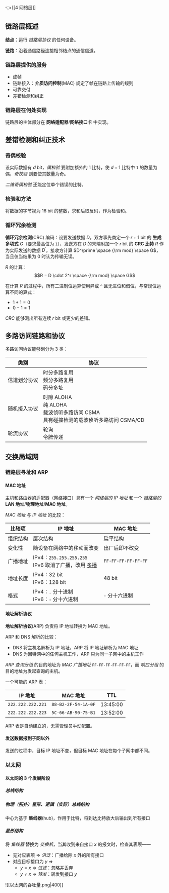 👈 [[4 网络层]]

## 链路层概述

**结点**：运行 *链路层协议* 的任何设备。

**链路**：沿着通信路径连接相邻结点的通信信道。

### 链路层提供的服务

- 成帧
- 链路接入：**介质访问控制**(MAC) 规定了帧在链路上传输的规则
- 可靠交付
- 差错检测和纠正

### 链路层在何处实现

链路层的主体部分在 **网络适配器**/**网络接口卡** 中实现。

## 差错检测和纠正技术

### 奇偶校验

设实际数据有 $d$ bit，*偶校验* 要附加额外的 $1$ 比特，使 $d + 1$ 比特中 `1` 的数量为偶，*奇校验* 则要使其数量为奇。

*二维奇偶校验* 还能定位单个错误的比特。

### 检验和方法

将数据的字节视为 $16$ bit 的整数，求和后取反码，作为检验和。

### 循环冗余检测

**循环冗余检测**(CRC) 编码：设要发送数据 $D$，双方事先商定一个 $r + 1$ bit 的 **生成多项式** $G$（要求最高位为 `1`），发送方在 $D$ 的末端附加一个 $r$ bit 的 **CRC 比特** $R$ 作为实际发送的数据 $D^\prime$，接收方计算 $D^\prime \space {\rm mod} \space G$，当且仅当结果为 $0$ 时认为传输无误。

$R$ 的计算：$$R = D \cdot 2^r \space {\rm mod} \space G$$

在计算 $R$ 的过程中，所有二进制位运算使用异或 `^` 且无进位和借位，与常规位运算不同的算式：

- $1 + 1 = 0$
- $0 - 1 = 1$

*CRC* 能够测出所有连续 $r$ bit 或更少的差错。

## 多路访问链路和协议

多路访问协议能够划分为 3 类：

| 类别     | 协议                                                              |
| ------ | --------------------------------------------------------------- |
| 信道划分协议 | 时分多路复用<br>频分多路复用<br>码分多址                                        |
| 随机接入协议 | 时隙 ALOHA<br>纯 ALOHA<br>载波侦听多路访问 CSMA<br>具有碰撞检测的载波侦听多路访问 CSMA/CD |
| 轮流协议   | 轮询<br>令牌传递                                                      |

## 交换局域网

### 链路层寻址和 ARP

#### MAC 地址

主机和路由器的适配器（网络接口）具有一个 *网络层的* *IP 地址* 和一个 *链路层的* **LAN 地址**/**物理地址**/**MAC 地址**。

*MAC 地址* 与 *IP 地址* 的比较：

| 比较项  | IP 地址                                                                                                 | MAC 地址              |
| ---- | ----------------------------------------------------------------------------------------------------- | ------------------- |
| 组织结构 | 层次结构                                                                                                  | 扁平结构                |
| 变化性  | 随设备在网络中的移动而改变                                                                                         | 出厂后即不改变             |
| 广播地址 | IPv4：`255.255.255.255`<br>IPv6 取消了广播，改用 [多播](https://baike.baidu.com/item/%E5%A4%9A%E6%92%AD/6867723) | `FF-FF-FF-FF-FF-FF` |
| 地址长度 | IPv4：$32$ bit<br>IPv6：$128$ bit                                                                       | $48$ bit            |
| 格式   | IPv4：`.` 分十进制<br>IPv6：`:` 分十六进制                                                                       | `-` 分十六进制           |

#### 地址解析协议

**地址解析协议**(ARP) 负责将 IP 地址转换为 MAC 地址。

ARP 和 DNS 解析的比较：

- DNS 将主机名解析为 IP 地址，ARP 将 IP 地址解析为 MAC 地址
- DNS 为因特网中的任何主机工作，ARP 只为同一子网中的主机工作

*ARP 查询分组* 的目的地址为 *MAC 广播地址* `FF-FF-FF-FF-FF-FF`，而 *响应分组* 的目的地址为发起查询的主机。

一个可能的 ARP 表：

| IP 地址             | MAC 地址              | TTL      |
| ----------------- | ------------------- | -------- |
| `222.222.222.221` | `88-B2-2F-54-1A-0F` | 13:45:00 |
| `222.222.222.223` | `5C-66-AB-90-75-B1` | 13:52:00 |

ARP 表是自动建立的，无需管理员手动配置。

#### 发送数据报到子网以外

发送的过程中，目标 IP 地址不变，但目标 MAC 地址在每个子网中都不同。

### 以太网

#### 以太网的 3 个发展阶段

##### 总线结构

##### 物理（拓扑）星形、逻辑（实际）总线结构

中心为基于 **集线器**(hub)，作用于比特，将到达比特放大后输出到所有接口

##### 星形结构

将 *集线器* 替换为 *交换机*，当其收到来自接口 $x$ 的报文时，检查其表项——

- 无对应表项 => *洪泛*：广播给除 $x$ 外的所有接口
- 对应目标接口为 $y$ =>
	- $y = x$ => *过滤*：忽略并丢弃
	- $y \neq x$ => *转发*：转发到接口 $y$

![[以太网的吞吐量.png|400]]